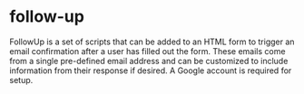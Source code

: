# follow-up
FollowUp is a set of scripts that can be added to an HTML form to trigger an email confirmation after a user has filled out the form. These emails come from a single pre-defined email address and can be customized to include information from their response if desired. A Google account is required for setup.
